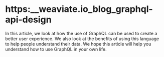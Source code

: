 # https:\_\_weaviate.io_blog_graphql-api-design

In this article, we look at how the use of GraphQL can be used to create a better user experience. We also look at the benefits of using this language to help people understand their data. We hope this article will help you understand how to use GraphQL in your own life.
